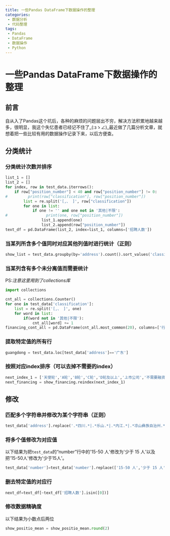 ```yaml
---
title: 一些Pandas DataFrame下数据操作的整理
categories:
 - 数据分析
 - 代码整理
tags:
 - Pandas
 - DataFrame
 - 数据操作
 - Python
---
```


# 一些Pandas DataFrame下数据操作的整理

## 前言

自从入了Pandas这个坑后，各种的麻烦的问题层出不穷，解决方法积累地越来越多，很明显，我这个失忆患者已经记不住了_(:зゝ∠)_最近做了几篇分析文章，就想着把一些比较有用的数据操作记录下来，以后方便查。

## 分类统计

### 分类统计次数并排序

```python
list_1 = []
list_2 = []
for index, row in test_data.iterrows():
    if row["position_number"] < 40 and row["position_number"] != 0:
#         print(row["classification"], row["position_number"])
        list = re.split('[,、 ]', row["classification"])
        for one in list:
            if one != '' and one not in '其他|不限':
#                 print(one, row["position_number"])
                list_1.append(one)
                list_2.append(row["position_number"])
text_df = pd.DataFrame(list_2, index=list_1, columns=['招聘人数'])
```

### 当某列所含多个值同时对应其他列值时进行统计（正则）

```python
show_list = test_data.groupby(by='address').count().sort_values('classification')
```

### 当某列含有多个未分离值而需要统计

PS:*注意这里用到了collections库*

```python
import collections

cnt_all = collections.Counter()
for one in test_data['classification']:
    list = re.split('[,、 ]', one)
    for word in list:
        if(word not in '其他|不限'):
            cnt_all[word] += 1
financing_cont_all = pd.DataFrame(cnt_all.most_common(20), columns=['行业分类','统计次数'])
```

### 提取特定值的所有行

```python
guangdong = test_data.loc[test_data['address']=='广东']
```

### 按照对应index排序（可以去掉不需要的index）

```python
next_index_1 = ['天使轮','A轮','B轮','C轮','D轮及以上','上市公司','不需要融资','未融资']
next_financing = show_financing.reindex(next_index_1)
```

## 修改

### 匹配多个字符串并修改为某个字符串（正则）

```python
test_data['address'].replace('.*四川.*|.*乐山.*|.*内江.*|.*凉山彝族自治州.*|.*南充.*|.*成都.*|.*宜宾.*|.*遂宁.*|.*巴中.*|.*资阳.*|.*达州.*|.*绵阳.*|.*泸州.*|.*德阳.*|.*眉山.*|.*广安.*|.*自贡.*', '四川', regex=True, inplace = True)
```

### 将多个值修改为对应值

以下结果为把`test_data`的“number”行中的'15-50 人'修改为'少于 15 人'以及把'15-50人'修改为'少于15人'。

```python
test_data['number']=test_data['number'].replace(['15-50 人','少于 15 人'],['15-50人','少于15人'])
```

### 删去特定值的对应行

```python
next_df=text_df[~text_df['招聘人数'].isin([0])]
```

### 修改数据精确度

以下结果为小数点后两位

```python
show_positio_mean = show_positio_mean.round(2)
```
